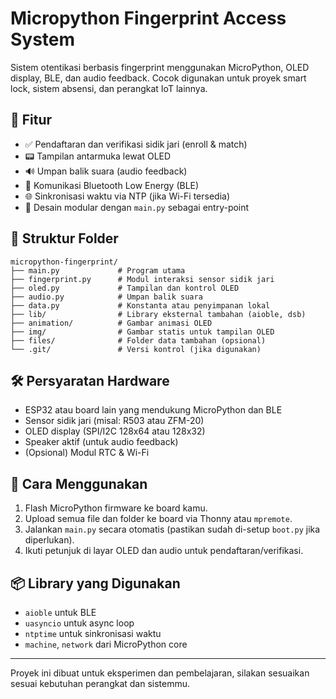 # Micropython Fingerprint Access System

Sistem otentikasi berbasis fingerprint menggunakan MicroPython, OLED display, BLE, dan audio feedback. Cocok digunakan untuk proyek smart lock, sistem absensi, dan perangkat IoT lainnya.

## 🚀 Fitur

- ✅ Pendaftaran dan verifikasi sidik jari (enroll & match)
- 📟 Tampilan antarmuka lewat OLED
- 🔊 Umpan balik suara (audio feedback)
- 🔗 Komunikasi Bluetooth Low Energy (BLE)
- 🌐 Sinkronisasi waktu via NTP (jika Wi-Fi tersedia)
- 🧠 Desain modular dengan `main.py` sebagai entry-point

## 📂 Struktur Folder

```
micropython-fingerprint/
├── main.py             # Program utama
├── fingerprint.py      # Modul interaksi sensor sidik jari
├── oled.py             # Tampilan dan kontrol OLED
├── audio.py            # Umpan balik suara
├── data.py             # Konstanta atau penyimpanan lokal
├── lib/                # Library eksternal tambahan (aioble, dsb)
├── animation/          # Gambar animasi OLED
├── img/                # Gambar statis untuk tampilan OLED
├── files/              # Folder data tambahan (opsional)
└── .git/               # Versi kontrol (jika digunakan)
```

## 🛠️ Persyaratan Hardware

- ESP32 atau board lain yang mendukung MicroPython dan BLE
- Sensor sidik jari (misal: R503 atau ZFM-20)
- OLED display (SPI/I2C 128x64 atau 128x32)
- Speaker aktif (untuk audio feedback)
- (Opsional) Modul RTC & Wi-Fi

## 🧪 Cara Menggunakan

1. Flash MicroPython firmware ke board kamu.
2. Upload semua file dan folder ke board via Thonny atau `mpremote`.
3. Jalankan `main.py` secara otomatis (pastikan sudah di-setup `boot.py` jika diperlukan).
4. Ikuti petunjuk di layar OLED dan audio untuk pendaftaran/verifikasi.

## 📦 Library yang Digunakan

- `aioble` untuk BLE
- `uasyncio` untuk async loop
- `ntptime` untuk sinkronisasi waktu
- `machine`, `network` dari MicroPython core

---

Proyek ini dibuat untuk eksperimen dan pembelajaran, silakan sesuaikan sesuai kebutuhan perangkat dan sistemmu.
